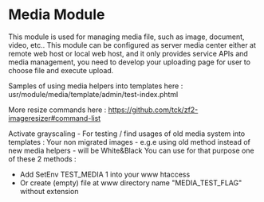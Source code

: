 Media Module
============

This module is used for managing media file, such as image, document, video, etc.. This module can be configured as server
media center either at remote web host or local web host, and it only provides service APIs and media management, you need to
develop your uploading page for user to choose file and execute upload.

Samples of using media helpers into templates here :
usr/module/media/template/admin/test-index.phtml

More resize commands here :
https://github.com/tck/zf2-imageresizer#command-list

Activate grayscaling - For testing / find usages of old media system into templates : 
Your non migrated images - e.g.e using old method instead of new media helpers - will be White&Black
You can use for that purpose one of these 2 methods : 
- Add SetEnv TEST_MEDIA 1 into your www htaccess
- Or create (empty) file at www directory name "MEDIA_TEST_FLAG" without extension